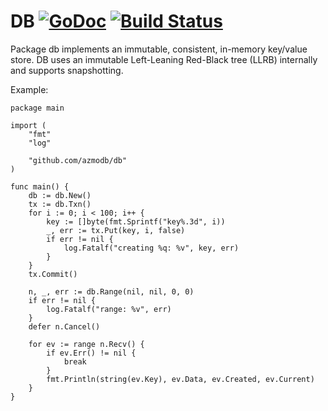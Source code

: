 # DB [![GoDoc](https://godoc.org/github.com/azmodb/db?status.svg)](https://godoc.org/github.com/azmodb/db) [![Build Status](https://travis-ci.org/azmodb/db.svg?branch=master)](https://travis-ci.org/azmodb/db)


Package db implements an immutable, consistent, in-memory key/value store.
DB uses an immutable Left-Leaning Red-Black tree (LLRB) internally and
supports snapshotting.

Example:

	package main

	import (
		"fmt"
		"log"

		"github.com/azmodb/db"
	)

	func main() {
		db := db.New()
		tx := db.Txn()
		for i := 0; i < 100; i++ {
			key := []byte(fmt.Sprintf("key%.3d", i))
			_, err := tx.Put(key, i, false)
			if err != nil {
				log.Fatalf("creating %q: %v", key, err)
			}
		}
		tx.Commit()

		n, _, err := db.Range(nil, nil, 0, 0)
		if err != nil {
			log.Fatalf("range: %v", err)
		}
		defer n.Cancel()

		for ev := range n.Recv() {
			if ev.Err() != nil {
				break
			}
			fmt.Println(string(ev.Key), ev.Data, ev.Created, ev.Current)
		}
	}
